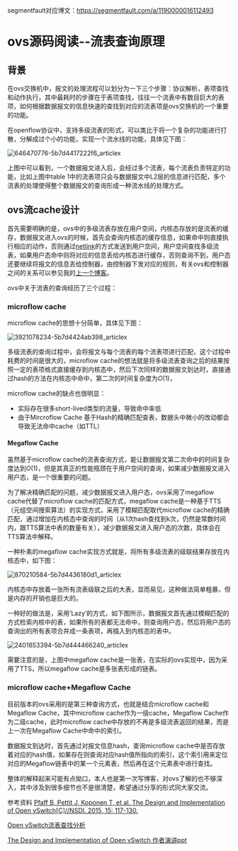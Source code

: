 segmentfault对应博文：https://segmentfault.com/a/1190000016112493
# ovs源码阅读--流表查询原理
## 背景

在ovs交换机中，报文的处理流程可以划分为一下三个步骤：协议解析，表项查找和动作执行，其中最耗时的步骤在于表项查找，往往一个流表中有数目巨大的表项，如何根据数据报文的信息快速的查找到对应的流表项是ovs交换机的一个重要的功能。

在openflow协议中，支持多级流表的形式，可以类比于将一个复杂的功能进行打散，分解成过个小的功能，实现一个流水线的功能，具体见下图：

![646470776-5b7d4417222f6_articlex](https://ws2.sinaimg.cn/large/006tNbRwly1fuip45umxhj30m807r751.jpg)

上图中可以看到，一个数据报文进入后，会经过多个流表，每个流表负责特定的功能，比如上图中table 1中的流表项只会与数据报文中L2层的信息进行匹配，多个流表的处理使得整个数据报文的查询形成一种流水线的处理方式。

## ovs流cache设计

首先需要明确的是，ovs中的多级流表存放在用户空间，内核态存放的是流表的缓存，数据报文进入ovs的时候，首先会查询内核态的缓存信息，如果命中则直接执行相应的动作，否则通过[netlink](https://segmentfault.com/a/1190000016080251)的方式发送到用户空间，用户空间查找多级流表，如果用户态命中则将对应的信息丢给内核态进行缓存，否则查询不到，用户态还要继续将报文的信息丢给控制器，由控制器下发对应的规则，有关ovs和控制器之间的关系可以参见我的[上一个博客](https://segmentfault.com/a/1190000016112134)。

ovs中关于流表的查询经历了三个过程：

### microflow cache

microflow cache的思想十分简单，具体见下图：

![3921078234-5b7d4424ab398_articlex](https://ws1.sinaimg.cn/large/006tNbRwly1fuip3hxm8hj30m80b4q5s.jpg)

多级流表的查询过程中，会将报文与每个流表的每个流表项进行匹配，这个过程中耗费的时间是很大的，microflow cache的想法就是将多级流表查询之后的结果按照一定的表项格式直接缓存到内核态中，然后下次同样的数据报文到达时，直接通过hash的方法在内核态中命中，第二次的时间复杂度为$O(1)$，

microflow cache的缺点也很明显：

- 实际存在很多short-lived类型的流量，导致命中率低
- 由于Mircroflow Cache 基于Hash的精确匹配查表，数据头中微小的改动都会导致无法命中cache（如TTL）

#### Megaflow Cache

虽然基于microflow cache的流表查询方式，能让数据报文第二次命中的时间复杂度达到$O(1)$，但是其真正的性能瓶颈在于用户空间的查询，如果减少数据报文进入用户态，是一个很重要的问题。

为了解决精确匹配的问题，减少数据报文进入用户态，ovs采用了megaflow cache代替了microflow cache的匹配方式，megaflow cache是一种基于TTS（元组空间搜索算法）的实现方式，采用了模糊匹配取代microflow cache的精确匹配，通过增加在内核态中查询的时间（从1次hash查找到k次，仍然是常数时间内，跟TTS算法中表的数量有关），减少数据报文进入用户态的次数，具体会在TTS算法中解释。

一种朴素的megaflow cache实现方式就是，将所有多级流表的级联结果存放在内核态中，如下图：

![870210584-5b7d4436180d1_articlex](https://ws4.sinaimg.cn/large/006tNbRwly1fuip45c0juj30m80cfwgx.jpg)

内核态中存放着一张所有流表级联之后的大表，显而易见，这种做法简单粗暴，但是内存的开销也是巨大的。

一种好的做法是，采用’Lazy‘的方式，如下图所示，数据报文首先通过模糊匹配的方式检索内核中的表，如果所有的表都无法命中，则查询用户态，然后将用户态的查询出的所有表项合并成一条表项，再插入到内核态的表中。

![2401853394-5b7d444466240_articlex](https://ws1.sinaimg.cn/large/006tNbRwly1fuip46yxu3j30m80c2aco.jpg)

需要注意的是，上图中megaflow cache是一张表，在实际的ovs实现中，因为采用了TTS，所以megaflow cache是多张表形成的链表。

### microflow cache+Megaflow Cache

目前版本的ovs采用的是第三种查询方式，也就是结合microflow cache和Megaflow Cache，其中microflow cache作为一级cache，Megaflow Cache作为二级cache，此时microflow cache中存放的不再是多级流表返回的结果，而是上一次在Megaflow Cache中命中的索引。

数据报文到达时，首先通过对报文信息hash，查询microflow cache中是否存放着对应的hash值，如果存在则查询对应hash值所指向的索引，这个索引用来定位对应的Megaflow链表中的某一个元素表，然后再在这个元素表中进行查找。



整体的解释起来可能有点拗口，本人也是第一次写博客，对ovs了解的也不够深入，其中涉及到很多细节也不是很清楚，希望通过分享的形式同大家交流。




参考资料
[Pfaff B, Pettit J, Koponen T, et al. The Design and Implementation of Open vSwitch[C]//NSDI. 2015, 15: 117-130.](https://www.usenix.org/system/files/conference/nsdi15/nsdi15-paper-pfaff.pdf)

[Open vSwitch流表查找分析](https://www.sdnlab.com/15713.html)

[The Design and Implementation of Open vSwitch 作者演讲ppt](https://www.usenix.org/sites/default/files/conference/protected-files/nsdi15_slides_pfaff.pdf)
